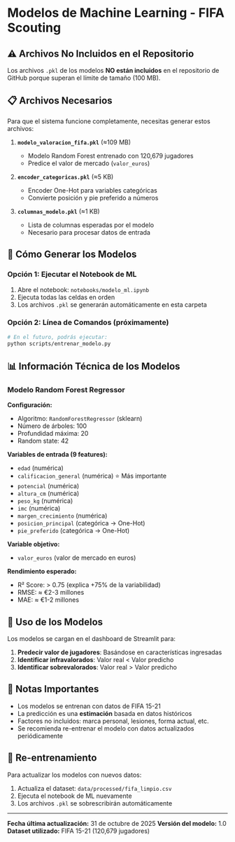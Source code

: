 # Modelos de Machine Learning - FIFA Scouting

## ⚠️ Archivos No Incluidos en el Repositorio

Los archivos `.pkl` de los modelos **NO están incluidos** en el repositorio de GitHub porque superan el límite de tamaño (100 MB).

## 📋 Archivos Necesarios

Para que el sistema funcione completamente, necesitas generar estos archivos:

1. **`modelo_valoracion_fifa.pkl`** (≈109 MB)
   - Modelo Random Forest entrenado con 120,679 jugadores
   - Predice el valor de mercado (`valor_euros`)

2. **`encoder_categoricas.pkl`** (≈5 KB)
   - Encoder One-Hot para variables categóricas
   - Convierte posición y pie preferido a números

3. **`columnas_modelo.pkl`** (≈1 KB)
   - Lista de columnas esperadas por el modelo
   - Necesario para procesar datos de entrada

## 🔧 Cómo Generar los Modelos

### Opción 1: Ejecutar el Notebook de ML

1. Abre el notebook: `notebooks/modelo_ml.ipynb`
2. Ejecuta todas las celdas en orden
3. Los archivos `.pkl` se generarán automáticamente en esta carpeta

### Opción 2: Línea de Comandos (próximamente)

```bash
# En el futuro, podrás ejecutar:
python scripts/entrenar_modelo.py
```

## 📊 Información Técnica de los Modelos

### Modelo Random Forest Regressor

**Configuración:**
- Algoritmo: `RandomForestRegressor` (sklearn)
- Número de árboles: 100
- Profundidad máxima: 20
- Random state: 42

**Variables de entrada (9 features):**
- `edad` (numérica)
- `calificacion_general` (numérica) ⭐ Más importante
- `potencial` (numérica)
- `altura_cm` (numérica)
- `peso_kg` (numérica)
- `imc` (numérica)
- `margen_crecimiento` (numérica)
- `posicion_principal` (categórica → One-Hot)
- `pie_preferido` (categórica → One-Hot)

**Variable objetivo:**
- `valor_euros` (valor de mercado en euros)

**Rendimiento esperado:**
- R² Score: > 0.75 (explica +75% de la variabilidad)
- RMSE: ≈ €2-3 millones
- MAE: ≈ €1-2 millones

## 🎯 Uso de los Modelos

Los modelos se cargan en el dashboard de Streamlit para:

1. **Predecir valor de jugadores**: Basándose en características ingresadas
2. **Identificar infravalorados**: Valor real < Valor predicho
3. **Identificar sobrevalorados**: Valor real > Valor predicho

## 📝 Notas Importantes

- Los modelos se entrenan con datos de FIFA 15-21
- La predicción es una **estimación** basada en datos históricos
- Factores no incluidos: marca personal, lesiones, forma actual, etc.
- Se recomienda re-entrenar el modelo con datos actualizados periódicamente

## 🔄 Re-entrenamiento

Para actualizar los modelos con nuevos datos:

1. Actualiza el dataset: `data/processed/fifa_limpio.csv`
2. Ejecuta el notebook de ML nuevamente
3. Los archivos `.pkl` se sobrescribirán automáticamente

---

**Fecha última actualización:** 31 de octubre de 2025
**Versión del modelo:** 1.0
**Dataset utilizado:** FIFA 15-21 (120,679 jugadores)
